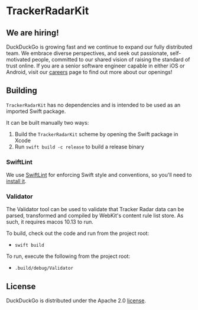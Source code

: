 # TrackerRadarKit

## We are hiring!

DuckDuckGo is growing fast and we continue to expand our fully distributed team. We embrace diverse perspectives, and seek out passionate, self-motivated people, committed to our shared vision of raising the standard of trust online. If you are a senior software engineer capable in either iOS or Android, visit our [careers](https://duckduckgo.com/hiring/#open) page to find out more about our openings!

## Building

`TrackerRadarKit` has no dependencies and is intended to be used as an imported Swift package.

It can be built manually two ways:

1. Build the  `TrackerRadarKit` scheme by opening the Swift package in Xcode
2. Run `swift build -c release` to build a release binary

### SwiftLint

We use [SwiftLint](https://github.com/realm/SwiftLint) for enforcing Swift style and conventions, so you'll need to [install it](https://github.com/realm/SwiftLint#installation).

### Validator

The Validator tool can be used to validate that Tracker Radar data can be parsed, transformed and compiled by WebKit's content rule list store.   As such, it requires macos 10.13 to run.

To build, check out the code and run from the project root:
* `swift build`

To run, execute the following from the project root:
* `.build/debug/Validator`

## License

DuckDuckGo is distributed under the Apache 2.0 [license](https://github.com/duckduckgo/ios/blob/master/LICENSE).
